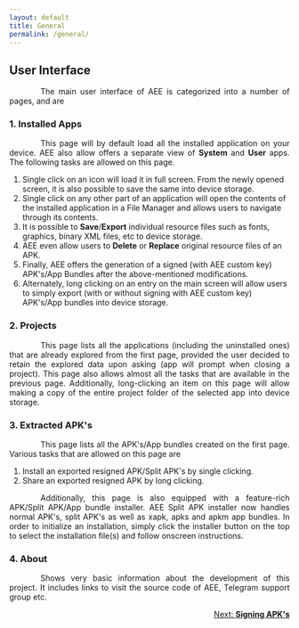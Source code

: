 ```yaml
---
layout: default
title: General
permalink: /general/
---
```


<style>
    tab1 { padding-left: 4em; }
</style>

## User Interface

<p style="text-align: justify;"><tab1>The main user interface of AEE is categorized into a number of pages, and are</tab1></p>

### 1. Installed Apps

<p style="text-align: justify;"><tab1>This page will by default load all the installed application on your device. AEE also allow offers a separate view of <b>System</b> and <b>User</b> apps. The following tasks are allowed on this page.</tab1></p>

<ol>
    <li>Single click on an icon will load it in full screen. From the newly opened screen, it is also possible to save the same into device storage.</li>
    <li>Single click on any other part of an application will open the contents of the installed application in a File Manager and allows users to navigate through its contents.</li>
    <li>It is possible to <b>Save</b>/<b>Export</b> individual resource files such as fonts, graphics, binary XML files, etc to device storage.</li>
    <li>AEE even allow users to <b>Delete</b> or <b>Replace</b> original resource files of an APK.</li>
    <li>Finally, AEE offers the generation of a signed (with AEE custom key) APK's/App Bundles after the above-mentioned modifications.</li>
    <li>Alternately, long clicking on an entry on the main screen will allow users to simply export (with or without signing with AEE custom key) APK's/App bundles into device storage.</li>

</ol>

### 2. Projects

<p style="text-align: justify;"><tab1>This page lists all the applications (including the uninstalled ones) that are already explored from the first page, provided the user decided to retain the explored data upon asking (app will prompt when closing a project). This page also allows almost all the tasks that are available in the previous page. Additionally, long-clicking an item on this page will allow making a copy of the entire project folder of the selected app into device storage.</tab1></p>

### 3. Extracted APK's

<p style="text-align: justify;"><tab1>This page lists all the APK's/App bundles created on the first page. Various tasks that are allowed on this page are</tab1></p>

<ol>
    <li>Install an exported resigned APK/Split APK's by single clicking.</li>
    <li>Share an exported resigned APK by long clicking.</li>
</ol>

<p style="text-align: justify;"><tab1>Additionally, this page is also equipped with a feature-rich APK/Split APK/App bundle installer. AEE Split APK installer now handles normal APK's, split APK's as well as xapk, apks and apkm app bundles. In order to initialize an installation, simply click the installer button on the top to select the installation file(s) and follow onscreen instructions.</tab1></p>

### 4. About

<p style="text-align: justify;"><tab1>Shows very basic information about the development of this project. It includes links to visit the source code of AEE, Telegram support group etc.</tab1></p>

<p style="color: blue; text-align: end"><a href="{{ site.github.url }}/apk-signing/">Next: <b>Signing APK's</b></a></p>
